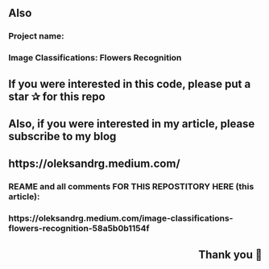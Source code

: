 <h2 align="left">Also</h2>
<h3 align="left">Project name:</h3>
<h3 align="left">Image Classifications: Flowers Recognition</h3>

<h2 align="left">If you were interested in this code, please put a star ✰ for this repo </h2>
<h2 align="left">Also, if you were interested in my article, please subscribe to my blog </h2>
<h2 align="left"> https://oleksandrg.medium.com/ </h2>
<h3 align="left">REAME and all comments FOR THIS REPOSTITORY HERE (this article): </h3>
<h3 align="left">https://oleksandrg.medium.com/image-classifications-flowers-recognition-58a5b0b1154f </h3>
<h2 align="right">Thank you 🙂</h2>
